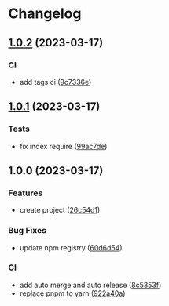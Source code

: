 # Changelog

## [1.0.2](https://github.com/kaishens-cn/snowflake/compare/v1.0.1...v1.0.2) (2023-03-17)


### CI

* add tags ci ([9c7336e](https://github.com/kaishens-cn/snowflake/commit/9c7336e006a5896d2dd72edd8d66a0d2229f497b))

## [1.0.1](https://github.com/kaishens-cn/snowflake/compare/v1.0.0...v1.0.1) (2023-03-17)


### Tests

* fix index require ([99ac7de](https://github.com/kaishens-cn/snowflake/commit/99ac7de108c6e63d559ddca0d8ef62a2451fc1ab))

## 1.0.0 (2023-03-17)


### Features

* create project ([26c54d1](https://github.com/kaishens-cn/snowflake/commit/26c54d1f749909ff5a27863955b8718c5626ec5a))


### Bug Fixes

* update npm registry ([60d6d54](https://github.com/kaishens-cn/snowflake/commit/60d6d546bed8e4559649e3284256ec4f58df91d6))


### CI

* add auto merge and auto release ([8c5353f](https://github.com/kaishens-cn/snowflake/commit/8c5353fbbb4505fea437775fb14bc0a2b82de537))
* replace pnpm to yarn ([922a40a](https://github.com/kaishens-cn/snowflake/commit/922a40a2abfd26b4ba8809039bc2a9d75660d0de))
